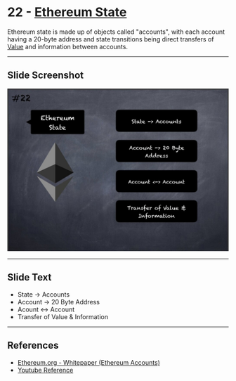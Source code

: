 # 22 - [Ethereum State](Ethereum%20State.md)

Ethereum state is made up of objects called "accounts", with each account having a 20-byte address and state transitions being direct transfers of [Value](Value.md) and information between accounts. 

___
## Slide Screenshot
![022.jpg](../../images/1.%20Ethereum%20101/022.jpg)
___
## Slide Text
- State -> Accounts
- Account -> 20 Byte Address
- Acount <-> Account
- Transfer of Value & Information
___
## References
- [Ethereum.org - Whitepaper (Ethereum Accounts)](https://ethereum.org/en/whitepaper/#ethereum-accounts)
- [Youtube Reference](https://youtu.be/zIeBfuXxuWs?t=63)